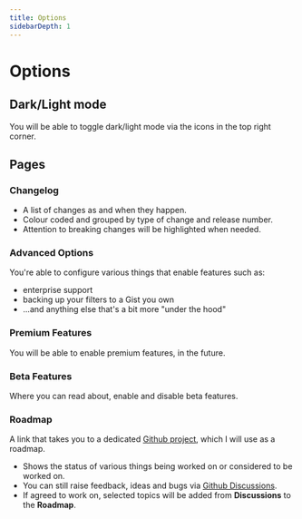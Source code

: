 ```yaml
---
title: Options
sidebarDepth: 1
---
```


# Options

## Dark/Light mode

You will be able to toggle dark/light mode via the <GsfIcon icon="sun"/><GsfIcon icon="moon"/> icons in the top right corner.

## Pages

### <GsfIcon icon="log" size="24"/> Changelog

- A list of changes as and when they happen.
- Colour coded and grouped by type of change and release number.
- Attention to breaking changes will be highlighted when needed.

### <GsfIcon icon="gear" size="24"/> Advanced Options

You're able to configure various things that enable features such as:
- enterprise support
- backing up your filters to a Gist you own
- ...and anything else that's a bit more "under the hood"

### <GsfIcon icon="trophy" size="24"/> Premium Features

You will be able to enable premium features, in the future.


### <GsfIcon icon="beaker" size="24"/> Beta Features

Where you can read about, enable and disable beta features.

### <GsfIcon icon="rocket" size="24"/> Roadmap

A link that takes you to a dedicated [Github project](https://github.com/users/EmilyRosina/projects/2), which I will use as a roadmap.
- Shows the status of various things being worked on or considered to be worked on.
- You can still raise feedback, ideas and bugs via [Github Discussions](https://github.com/EmilyRosina/gsf-docs/discussions).
- If agreed to work on, selected topics will be added from **Discussions** to the **Roadmap**.
